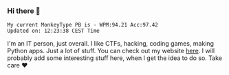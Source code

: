 ### Hi there 👋
<!-- PB START -->
```
My current MonkeyType PB is - WPM:94.21 Acc:97.42
Updated on: 12:23:38 CEST Time
```
<!-- PB END -->
I'm an IT person, just overall. I like CTFs, hacking, coding games, making Python apps. Just a lot of stuff.
You can check out my website [here](https://skill3472.github.io/).
I will probably add some interesting stuff here, when I get the idea to do so. Take care ❤️
